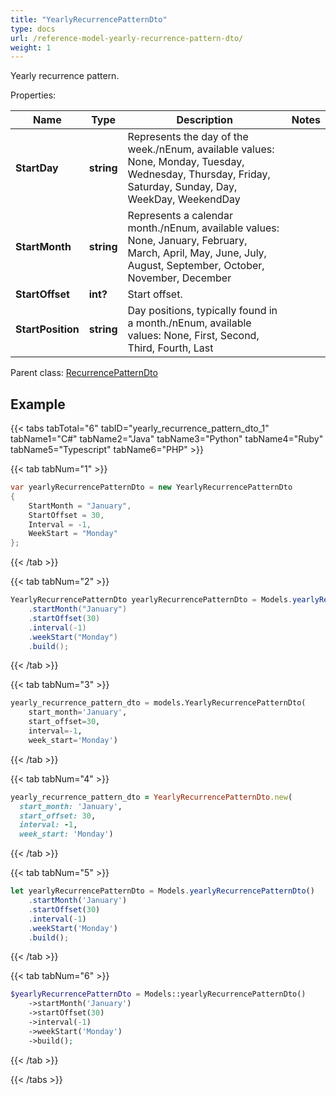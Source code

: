 ```yaml
---
title: "YearlyRecurrencePatternDto"
type: docs
url: /reference-model-yearly-recurrence-pattern-dto/
weight: 1
---
```

Yearly recurrence pattern.             

Properties:

Name | Type | Description | Notes
---- | ---- | ----------- | -----
**StartDay** | **string** | Represents the day of the week./nEnum, available values: None, Monday, Tuesday, Wednesday, Thursday, Friday, Saturday, Sunday, Day, WeekDay, WeekendDay | 
**StartMonth** | **string** | Represents a calendar month./nEnum, available values: None, January, February, March, April, May, June, July, August, September, October, November, December | 
**StartOffset** | **int?** | Start offset.              | 
**StartPosition** | **string** | Day positions, typically found in a month./nEnum, available values: None, First, Second, Third, Fourth, Last | 

Parent class: [RecurrencePatternDto](/email/reference-model-recurrence-pattern-dto/)

## Example

{{< tabs tabTotal="6" tabID="yearly_recurrence_pattern_dto_1" tabName1="C#" tabName2="Java" tabName3="Python" tabName4="Ruby" tabName5="Typescript" tabName6="PHP" >}}

{{< tab tabNum="1" >}}

```csharp
var yearlyRecurrencePatternDto = new YearlyRecurrencePatternDto
{
    StartMonth = "January",
    StartOffset = 30,
    Interval = -1,
    WeekStart = "Monday"
};
```

{{< /tab >}}

{{< tab tabNum="2" >}}

```java
YearlyRecurrencePatternDto yearlyRecurrencePatternDto = Models.yearlyRecurrencePatternDto()
    .startMonth("January")
    .startOffset(30)
    .interval(-1)
    .weekStart("Monday")
    .build();
```

{{< /tab >}}

{{< tab tabNum="3" >}}

```python
yearly_recurrence_pattern_dto = models.YearlyRecurrencePatternDto(
    start_month='January',
    start_offset=30,
    interval=-1,
    week_start='Monday')
```

{{< /tab >}}

{{< tab tabNum="4" >}}

```ruby
yearly_recurrence_pattern_dto = YearlyRecurrencePatternDto.new(
  start_month: 'January',
  start_offset: 30,
  interval: -1,
  week_start: 'Monday')
```

{{< /tab >}}

{{< tab tabNum="5" >}}

```typescript
let yearlyRecurrencePatternDto = Models.yearlyRecurrencePatternDto()
    .startMonth('January')
    .startOffset(30)
    .interval(-1)
    .weekStart('Monday')
    .build();
```

{{< /tab >}}

{{< tab tabNum="6" >}}

```php
$yearlyRecurrencePatternDto = Models::yearlyRecurrencePatternDto()
    ->startMonth('January')
    ->startOffset(30)
    ->interval(-1)
    ->weekStart('Monday')
    ->build();
```

{{< /tab >}}

{{< /tabs >}}

